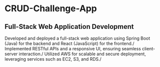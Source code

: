 # CRUD-Challenge-App

## Full-Stack Web Application Development

Developed and deployed a full-stack web application using Spring Boot (Java) for the backend and React (JavaScript) for the frontend./
Implemented RESTful APIs and a responsive UI, ensuring seamless client-server interaction./
Utilized AWS for scalable and secure deployment, leveraging services such as EC2, S3, and RDS./
